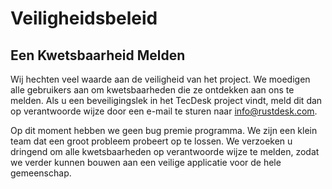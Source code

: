 # Veiligheidsbeleid

## Een Kwetsbaarheid Melden

Wij hechten veel waarde aan de veiligheid van het project. We moedigen alle gebruikers aan om kwetsbaarheden die ze ontdekken 
aan ons te melden. Als u een beveiligingslek in het TecDesk project vindt, meld dit dan op verantwoorde wijze door 
een e-mail te sturen naar info@rustdesk.com.

Op dit moment hebben we geen bug premie programma. We zijn een klein team dat een groot probleem probeert op te lossen. 
We verzoeken u dringend om alle kwetsbaarheden op verantwoorde wijze te melden, zodat we verder kunnen bouwen aan 
een veilige applicatie voor de hele gemeenschap.

